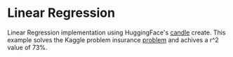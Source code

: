 # Linear Regression

Linear Regression implementation using HuggingFace's [candle](https://github.com/huggingface/candle) create. This example solves the Kaggle problem insurance [problem](https://www.kaggle.com/mirichoi0218/insurance) and achives a r^2 value of 73%.